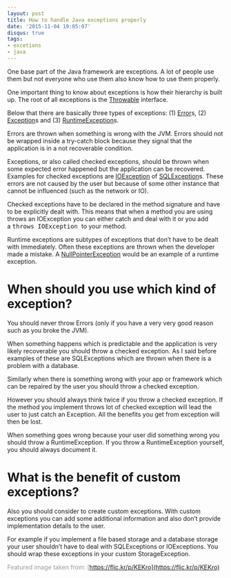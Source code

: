 ```yaml
---
layout: post
title: How to handle Java exceptions properly
date: '2015-11-04 19:05:07'
disqus: true
tags:
- excetions
- java
---
```



One base part of the Java framework are exceptions. A lot of people use them but not everyone who use them also know how to use them properly.

One important thing to know about exceptions is how their hierarchy is built up. The root of all exceptions is the [Throwable](http://docs.oracle.com/javase/7/docs/api/index.html?java/lang/Throwable.html) interface.

Below that there are basically three types of exceptions: (1) [Error](http://docs.oracle.com/javase/7/docs/api/java/lang/Error.html)s, (2) [Exception](http://docs.oracle.com/javase/7/docs/api/java/lang/Exception.html)s and (3) [RuntimeException](http://docs.oracle.com/javase/7/docs/api/java/lang/RuntimeException.html)s.

Errors are thrown when something is wrong with the JVM. Errors should not be wrapped inside a try-catch block because they signal that the application is in a not recoverable condition.

Exceptions, or also called checked exceptions, should be thrown when some expected error happened but the application can be recovered. Examples for checked exceptions are [IOException](http://docs.oracle.com/javase/7/docs/api/java/io/IOException.html) of [SQLException](http://docs.oracle.com/javase/7/docs/api/java/sql/SQLException.html)s. These errors are not caused by the user but because of some other instance that cannot be influenced (such as the network or IO).

Checked exceptions have to be declared in the method signature and have to be explicitly dealt with. This means that when a method you are using throws an IOException you can either catch and deal with it or you add a <span style="font-family: monospace;">throws IOException </span>to your method.

Runtime exceptions are subtypes of exceptions that don’t have to be dealt with immediately. Often these exceptions are thrown when the developer made a mistake. A [NullPointerException](http://docs.oracle.com/javase/7/docs/api/java/lang/NullPointerException.html) would be an example of a runtime exception.


# When should you use which kind of exception?

You should never throw Errors (only if you have a very very good reason such as you broke the JVM).

When something happens which is predictable and the application is very likely recoverable you should throw a checked exception. As I said before examples of these are SQLExceptions which are thrown when there is a problem with a database.

Similarly when there is something wrong with your app or framework which can be repaired by the user you should throw a checked exception.

However you should always think twice if you throw a checked exception. If the method you implement throws lot of checked exception will lead the user to just catch an Exception. All the benefits you get from exception will then be lost.

When something goes wrong because your user did something wrong you should throw a RuntimeException. If you throw a RuntimeException yourself, you should always document it.


# What is the benefit of custom exceptions?

Also you should consider to create custom exceptions. With custom exceptions you can add some additional information and also don’t provide implementation details to the user.

For example if you implement a file based storage and a database storage your user shouldn’t have to deal with SQLExceptions or IOExceptions. You should wrap these exceptions in your custom StorageException.

<span style="color: #999999;">Featured image taken from: [https://flic.kr/p/KEKro](https://flic.kr/p/KEKro)</span>
